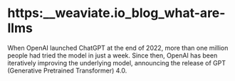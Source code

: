 # https:\_\_weaviate.io_blog_what-are-llms

When OpenAI launched ChatGPT at the end of 2022, more than one million people had tried the model in just a week. Since then, OpenAI has been iteratively improving the underlying model, announcing the release of GPT (Generative Pretrained Transformer) 4.0.
